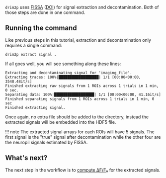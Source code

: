 `drim2p` uses [FISSA](https://github.com/rochefort-lab/fissa) ([DOI](https://doi.org/10.1038/s41598-018-21640-2)) for signal extraction and decontamination. Both of those steps are done in one command.

## Running the command

Like previous steps in this tutorial, extraction and decontamination only requires a single command:

```shell
drim2p extract signal .
```

If all goes well, you will see something along these lines:

```text
Extracting and decontaminating signal for 'imaging_file'.
Extracting traces: 100%|██████████████████| 1/1 [00:00<00:00, 3548.48it/s]
Finished extracting raw signals from 1 ROIs across 1 trials in 1 min, 0 sec.
Separating data: 100%|██████████████████| 1/1 [00:00<00:00, 41.16it/s]
Finished separating signals from 1 ROIs across 1 trials in 1 min, 0 sec
Finished extracting signal.
```

Once again, no extra file should be added to the directory, instead the extracted signals will be embedded into the HDF5 file.

!!! note
    The extracted signal arrays for each ROIs will have 5 signals. The first signal is the "true" signal after decontamination while the other four are the neuropil signals estimated by FISSA.

## What's next?

The next step in the workflow is to [compute ΔF/F₀](dff-calculation.md) for the extracted signals.
